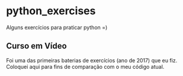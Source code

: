 # python_exercises

Alguns exercícios para praticar python =)

## Curso em Vídeo

Foi uma das primeiras baterias de exercícios (ano de 2017) que eu fiz. Coloquei aqui para fins de comparação com o meu código atual.
